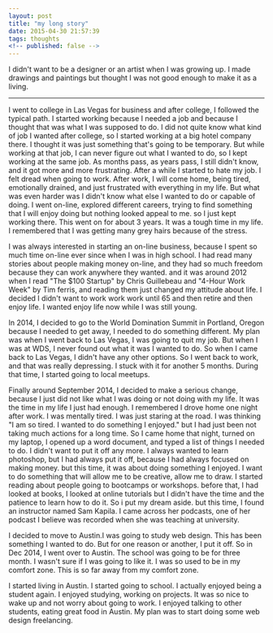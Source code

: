 ```yaml
---
layout: post
title: "my long story"
date: 2015-04-30 21:57:39
tags: thoughts
<!-- published: false -->
---
```

I didn't want to be a designer or an artist when I was growing up. I made drawings and paintings but thought I was not good enough to make it as a living.   

---
I went to college in Las Vegas for business and after college, I followed the typical path. I started working because I needed a job and because I thought that was what I was supposed to do. I did not quite know what kind of job I wanted after college, so I started working at a big hotel company there. I thought it was just something that's going to be temporary. But while working at that job, I can never figure out what I wanted to do, so I kept working at the same job. As months pass, as years pass, I still didn't know, and it got more and more frustrating. After a while I started to hate my job. I felt dread when going to work. After work, I will come home, being tired, emotionally drained, and just frustrated with everything in my life. But what was even harder was I didn't know what else I wanted to do or capable of doing. I went on-line, explored different careers, trying to find something that I will enjoy doing but nothing looked appeal to me. so I just kept working there. This went on for about 3 years. It was a tough time in my life. I remembered that I was getting many grey hairs because of the stress. 

I was always interested in starting an on-line business, because I spent so much time on-line ever since when I was in high school. I had read many stories about people making money on-line, and they had so much freedom because they can work anywhere they wanted. and it was around 2012 when I read "The $100 Startup" by Chris Guillebeau and "4-Hour Work Week" by Tim ferris, and reading them just changed my attitude about life. I decided I didn't want to work work work until 65 and then retire and then enjoy life. I wanted enjoy life now while I was still young. 

In 2014, I decided to go to the World Domination Summit in Portland, Oregon because I needed to get away, I needed to do something different. My plan was when I went back to Las Vegas, I was going to quit my job. But when I was at WDS, I never found out what it was I wanted to do. So when I came back to Las Vegas, I didn't have any other options. So I went back to work, and that was really depressing. I stuck with it for another 5 months. During that time, I started going to local meetups. 

Finally around September 2014, I decided to make a serious change, because I just did not like what I was doing or not doing with my life. It was the time in my life I just had enough. I remembered I drove home one night after work. I was mentally tired. I was just staring at the road. I was thinking "I am so tired. I wanted to do something I enjoyed." but I had just been not taking much actions for a long time. So I came home that night, turned on my laptop, I opened up a word document, and typed a list of things I needed to do. I didn't want to put it off any more. I always wanted to learn photoshop, but I had always put it off, because I had always focused on making money. but this time, it was about doing something I enjoyed. I want to do something that will allow me to be creative, allow me to draw. I started reading about people going to bootcamps or workshops. before that, I had looked at books, I looked at online tutorials but I didn't have the time and the patience to learn how to do it. So i put my dream aside. but this time, I found an instructor named Sam Kapila. I came across her podcasts, one of her podcast I believe was recorded when she was teaching at university. 

I decided to move to Austin.I was going to study web design. This has been something I wanted to do. But for one reason or another, I put it off. So in Dec 2014, I went over to Austin. The school was going to be for three month. I wasn't sure if I was going to like it. I was so used to be in my comfort zone. This is so far away from my comfort zone. 

I started living in Austin. I started going to school. I actually enjoyed being a student again. I enjoyed studying, working on projects. It was so nice to wake up and not worry about going to work. I enjoyed talking to other students, eating great food in Austin. My plan was to start doing some web design freelancing.  

